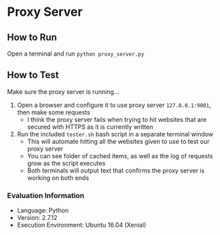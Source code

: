 # Proxy Server

## How to Run
Open a terminal and run ```python proxy_server.py```

## How to Test
Make sure the proxy server is running...
1. Open a browser and configure it to use proxy server ```127.0.0.1:9001```, then make some requests
    * I think the proxy server fails when trying to hit websites that are secured with HTTPS as it is currently written
2. Run the included ```tester.sh``` bash script in a separate terminal window
    * This will automate hitting all the websites given to use to test our proxy server
    * You can see folder of cached items, as well as the log of requests grow as the script executes 
    * Both terminals will output text that confirms the proxy server is working on both ends

### Evaluation Information
* Language: Python
* Version: 2.7.12
* Execution Environment: Ubuntu 16.04 (Xenial)